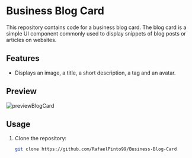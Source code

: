 # Business Blog Card

This repository contains code for a business blog card. The blog card is a simple UI component commonly used to display snippets of blog posts or articles on websites.

## Features

- Displays an image, a title, a short description, a tag and an avatar.

## Preview

![previewBlogCard](https://github.com/RafaelPinto99/Minimal-Blog-Card/assets/33991446/242a8e8a-d84b-4098-8822-67658a3aee21)

## Usage

1. Clone the repository:

   ```bash
   git clone https://github.com/RafaelPinto99/Business-Blog-Card
